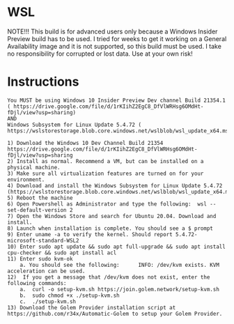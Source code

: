# WSL

NOTE!!!  This build is for advanced users only because a Windows Insider Preview build has to be used. I tried for weeks to get it working on a General Availability image and it is not supported, so this build must be used. I take no responsibility for corrupted or lost data. Use at your own risk! 
# Instructions
	You MUST be using Windows 10 Insider Preview Dev channel Build 21354.1 ( https://drive.google.com/file/d/1rKIihZ2EgC8_DfVlWRHsg6OMdHt-fDjl/view?usp=sharing) 
	AND
	Windows Subsystem for Linux Update 5.4.72 ( https://wslstorestorage.blob.core.windows.net/wslblob/wsl_update_x64.msi) 

	1) Download the Windows 10 Dev Channel Build 21354 https://drive.google.com/file/d/1rKIihZ2EgC8_DfVlWRHsg6OMdHt-fDjl/view?usp=sharing
	2) Install as normal. Recommend a VM, but can be installed on a physical machine. 
	3) Make sure all virtualization features are turned on for your environment.
	4) Download and install the Windows Subsystem for Linux Update 5.4.72 (https://wslstorestorage.blob.core.windows.net/wslblob/wsl_update_x64.msi)
	5) Reboot the machine
	6) Open Powershell as Administrator and type the following:  wsl --set-default-version 2
	7) Open the Windows Store and search for Ubuntu 20.04. Download and install. 
	8) Launch when installation is complete. You should see a $ prompt
	9) Enter uname -a to verify the kernel. Should report 5.4.72-microsoft-standard-WSL2
	10) Enter sudo apt update && sudo apt full-upgrade && sudo apt install cpu-checker && sudo apt install acl
	11) Enter sudo kvm-ok
		a. You should see the following:      INFO: /dev/kvm exists. KVM acceleration can be used.
	12)  If you get a message that /dev/kvm does not exist, enter the following commands:
		a.  curl -o setup-kvm.sh https://join.golem.network/setup-kvm.sh 
		b.  sudo chmod +x ./setup-kvm.sh 
		c.  ./setup-kvm.sh
	13) Download the Golem Provider installation script at https://github.com/r34x/Automatic-Golem to setup your Golem Provider.
